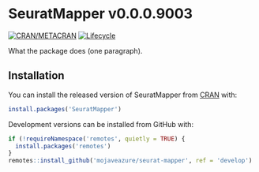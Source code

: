 
<!-- README.md is generated from README.Rmd. Please edit that file -->

# SeuratMapper v0.0.0.9003

<!-- badges: start -->

[![CRAN/METACRAN](https://img.shields.io/cran/v/SeuratMapper)](https://cran.r-project.org/package=SeuratMapper)
[![Lifecycle](https://img.shields.io/badge/lifecycle-experimental-orange.svg)](https://github.com/mojaveazure/seurat-mapper)
<!-- badges: end -->

What the package does (one paragraph).

## Installation

You can install the released version of SeuratMapper from
[CRAN](https://cran.r-project.org/package=SeuratMapper) with:

``` r
install.packages('SeuratMapper')
```

Development versions can be installed from GitHub with:

``` r
if (!requireNamespace('remotes', quietly = TRUE) {
  install.packages('remotes')
}
remotes::install_github('mojaveazure/seurat-mapper', ref = 'develop')
```
